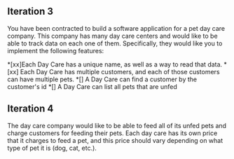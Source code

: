 ## Iteration 3

You have been contracted to build a software application for a pet day care company. This company has many day care centers and would like to be able to track data on each one of them. Specifically, they would like you to implement the following features:

*[xx]Each Day Care has a unique name, as well as a way to read that data.
*[xx] Each Day Care has multiple customers, and each of those customers can have multiple pets.
*[] A Day Care can find a customer by the customer's id
*[] A Day Care can list all pets that are unfed


## Iteration 4

The day care company would like to be able to feed all of its unfed pets and charge customers for feeding their pets. Each day care has its own price that it charges to feed a pet, and this price should vary depending on what type of pet it is (dog, cat, etc.).
